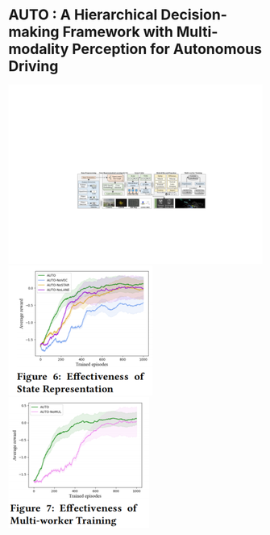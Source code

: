 # AUTO : A Hierarchical Decision-making Framework with Multi-modality Perception for Autonomous Driving

![image](/figures/framework.svg)
![image](/figures/curve1.png)
![image](/figures/curve2.png)